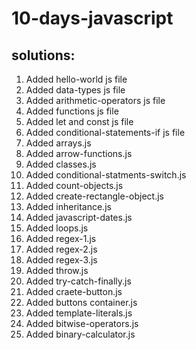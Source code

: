 # 10-days-javascript 
## solutions:
1. Added hello-world js file 
2. Added data-types js file 
3. Added arithmetic-operators js file
4. Added functions js file
5. Added let and const js file
6. Added conditional-statements-if js file
7. Added arrays.js
8. Added arrow-functions.js
9. Added classes.js
10. Added conditional-statments-switch.js
11. Added count-objects.js
12. Added create-rectangle-object.js
13. Added inheritance.js
14. Added javascript-dates.js
15. Added loops.js
16. Added regex-1.js
17. Added regex-2.js
18. Added regex-3.js
19. Added throw.js
20. Added try-catch-finally.js
21. Added craete-button.js
22. Added buttons container.js
23. Added template-literals.js
24. Added bitwise-operators.js
25. Added binary-calculator.js